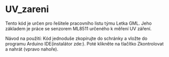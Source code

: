 # UV_zareni
Tento kód je určen pro řešitele pracovního listu týmu Letka GML.
Jeho základem je práce se senzorem ML8511 určeného k měření UV záření.

Návod na použití:
Kód jednoduše zkopírujte do schránky a vložte do programu Arduino IDE(instalátor zde:).
Poté klikněte na tlačítko Zkontrolovat a nahrát (vpravo nahoře).
